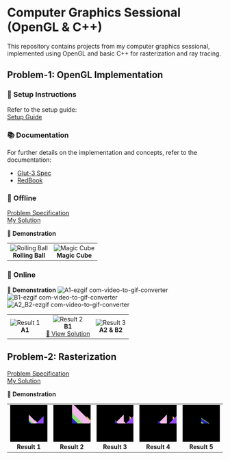 # Computer Graphics Sessional (OpenGL & C++)
This repository contains projects from my computer graphics sessional, implemented using OpenGL and basic C++ for rasterization and ray tracing.

## Problem-1: OpenGL Implementation  

### 📌 Setup Instructions  
Refer to the setup guide:  
[Setup Guide](./Setting_Up_OpenGL.pdf)  

### 📚 Documentation  
For further details on the implementation and concepts, refer to the documentation:  
- [Glut-3 Spec](./glut-3.spec.pdf)  
- [RedBook](./redbook.pdf)  
  
### :page_with_curl: Offline

[Problem Specification](./Offline-1/Specification.pdf)  
[My Solution](./Offline-1/1905088/)  

**🎥 Demonstration**

<table>
  <tr>
    <td align="center">
      <img src="https://github.com/user-attachments/assets/6723c104-a626-46f9-8acf-82a9b2a67f11" width="350" alt="Rolling Ball">
      <br><b>Rolling Ball</b>
    </td>
    <td align="center">
      <img src="https://github.com/user-attachments/assets/2d0bdc06-1157-472a-b413-a2f80a7ac687" width="350" alt="Magic Cube">
      <br><b>Magic Cube</b>
    </td>
  </tr>
</table>


### :dash: Online

**🎥 Demonstration**
  ![A1-ezgif com-video-to-gif-converter](https://github.com/user-attachments/assets/0d44b4e4-6c28-4d27-840a-f57b86d0a887)
![B1-ezgif com-video-to-gif-converter](https://github.com/user-attachments/assets/83487ee4-692e-4736-9d99-068aa20cce7d)
![A2_B2-ezgif com-video-to-gif-converter](https://github.com/user-attachments/assets/29f5ca67-5d68-45bb-a915-bd1e18eea464)

<table>
  <tr>
    <td align="center">
      <img src="https://github.com/user-attachments/assets/0d44b4e4-6c28-4d27-840a-f57b86d0a887" width="250" alt="Result 1">
      <br><b>A1</b>
    </td>
    <td align="center">
      <img src="https://github.com/user-attachments/assets/83487ee4-692e-4736-9d99-068aa20cce7d" width="250" alt="Result 2">
      <br><b>B1</b>
      <br><a href="./Online-1/B1/1905088.cpp">📂 View Solution</a>
    </td>
    <td align="center">
      <img src="https://github.com/user-attachments/assets/29f5ca67-5d68-45bb-a915-bd1e18eea464" width="250" alt="Result 3">
      <br><b>A2 & B2</b>
    </td>
  </tr>
</table>


## Problem-2: Rasterization

[Problem Specification](./Offline-2/Offline-2_Specifications.pdf)  
[My Solution](./Offline-2/1905088)

**🎥 Demonstration**

<table>
  <tr>
    <td align="center">
      <img src="./Offline-2/IOs/1/out.bmp" width="200" alt="Result 1">
      <br><b>Result 1</b>
    </td>
    <td align="center">
      <img src="./Offline-2/IOs/2/out.bmp" width="200" alt="Result 2">
      <br><b>Result 2</b>
    </td>
    <td align="center">
      <img src="./Offline-2/IOs/3/out.bmp" width="200" alt="Result 3">
      <br><b>Result 3</b>
    </td>
    <td align="center">
      <img src="./Offline-2/IOs/4/out.bmp" width="200" alt="Result 4">
      <br><b>Result 4</b>
    </td>
    <td align="center">
      <img src="./Offline-2/IOs/5/out.bmp" width="200" alt="Result 5">
      <br><b>Result 5</b>
    </td>
  </tr>
</table>


